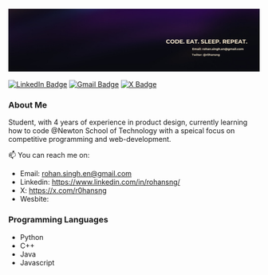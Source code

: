 ![banner4](https://github.com/r0hansng/r0hansng/blob/main/banner.png)

[![LinkedIn Badge](https://img.shields.io/badge/-Linkedin-blue?style=flat-square&logo=linkedin&logoColor=white&link=https%3A%2F%2Fwww.linkedin.com%2Fin%2Frohansng%2F)](https://www.linkedin.com/in/rohansng/)
[![Gmail Badge](https://img.shields.io/badge/-rohan.singh.en@gmail.com-c14438?style=flat-square&logo=Gmail&logoColor=white&link=mailto:rohan.singh.en@gmail.com)](mailto:rohan.singh.en@gmail.com)
[![X Badge](https://camo.githubusercontent.com/9aded120f7f0063fb850797728eb3eb52b74e6099eb2a86ca0ab98ab1b61ea3f/68747470733a2f2f696d672e736869656c64732e696f2f62616467652f526f68616e25323053696e67682d2532333030303030303f7374796c653d666c61742d737175617265266c6f676f3d78266c6f676f436f6c6f723d7768697465266c696e6b3d6874747073253341253246253246782e636f6d253246723068616e736e67)](https://x.com/r0hansng)

### About Me

Student, with 4 years of experience in product design, currently learning how to code @Newton School of Technology with a speical focus on competitive programming and web-development.

📫 You can reach me on:
- Email: rohan.singh.en@gmail.com
- Linkedin: https://www.linkedin.com/in/rohansng/
- X: https://x.com/r0hansng
- Wesbite:

### Programming Languages
* Python
* C++
* Java
* Javascript
